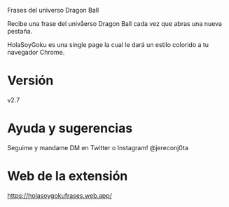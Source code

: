 Frases del universo Dragon Ball

Recibe una frase del univåerso Dragon Ball cada vez que abras una nueva pestaña.

HolaSoyGoku es una single page la cual le dará un estilo colorido a tu navegador Chrome.


# Versión 
v2.7

# Ayuda y sugerencias
Seguime y mandame DM en Twitter o Instagram! @jereconj0ta

# Web de la extensión
https://holasoygokufrases.web.app/ 
